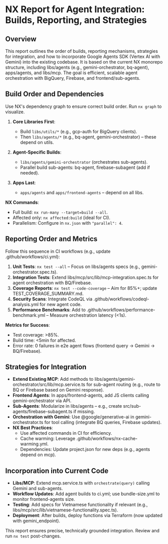 # NX Report for Agent Integration: Builds, Reporting, and Strategies

## Overview
This report outlines the order of builds, reporting mechanisms, strategies for integration, and how to incorporate Google Agents SDK (Vertex AI with Gemini) into the existing codebase. It is based on the current NX monorepo structure, including libs/agents (e.g., gemini-orchestrator, bq-agent), apps/agents, and libs/mcp. The goal is efficient, scalable agent orchestration with BigQuery, Firebase, and frontend/sub-agents.

## Build Order and Dependencies
Use NX's dependency graph to ensure correct build order. Run `nx graph` to visualize.

1. **Core Libraries First**:
   - Build `libs/utils/*` (e.g., gcp-auth for BigQuery clients).
   - Then `libs/agents/*` (e.g., bq-agent, gemini-orchestrator) – these depend on utils.

2. **Agent-Specific Builds**:
   - `libs/agents/gemini-orchestrator` (orchestrates sub-agents).
   - Parallel build sub-agents: bq-agent, firebase-subagent (add if needed).

3. **Apps Last**:
   - `apps/agents` and `apps/frontend-agents` – depend on all libs.

**NX Commands**:
- Full build: `nx run-many --target=build --all`.
- Affected only: `nx affected:build` (ideal for CI).
- Parallelism: Configure in `nx.json` with `"parallel": 4`.

## Reporting Order and Metrics
Follow this sequence in CI workflows (e.g., update .github/workflows/ci.yml):

1. **Unit Tests**: `nx test --all` – Focus on libs/agents specs (e.g., gemini-orchestrator.spec.ts).
2. **Integration Tests**: Extend libs/mcp/src/lib/mcp-integration.spec.ts for agent orchestration with BQ/Firebase.
3. **Coverage Reports**: `nx test --code-coverage` – Aim for 85%+; update TEST_COVERAGE_SUMMARY.md.
4. **Security Scans**: Integrate CodeQL via .github/workflows/codeql-analysis.yml for new agent code.
5. **Performance Benchmarks**: Add to .github/workflows/performance-benchmark.yml – Measure orchestration latency (<1s).

**Metrics for Success**:
- Test coverage: >85%.
- Build time: <5min for affected.
- Error rate: 0 failures in e2e agent flows (frontend query → Gemini → BQ/Firebase).

## Strategies for Integration
- **Extend Existing MCP**: Add methods to libs/agents/gemini-orchestrator/src/lib/mcp.service.ts for sub-agent routing (e.g., route to BQ or Firebase based on Gemini response).
- **Frontend Agents**: In apps/frontend-agents, add JS clients calling gemini-orchestrator via API.
- **Sub-Agents**: Modularize in libs/agents – e.g., create src/sub-agents/firebase-subagent.ts if missing.
- **Orchestration with Gemini**: Use @google/generative-ai in gemini-orchestrator.ts for tool calling (integrate BQ queries, Firebase updates).
- **NX Best Practices**:
  - Use affected commands in CI for efficiency.
  - Cache warming: Leverage .github/workflows/nx-cache-warming.yml.
  - Dependencies: Update project.json for new deps (e.g., agents depend on mcp).

## Incorporation into Current Code
- **Libs/MCP**: Extend mcp.service.ts with `orchestrate(query)` calling Gemini and sub-agents.
- **Workflow Updates**: Add agent builds to ci.yml; use bundle-size.yml to monitor frontend-agents size.
- **Testing**: Add specs for Vietnamese functionality if relevant (e.g., libs/mcp/src/lib/vietnamese-functionality.spec.ts).
- **Deployment**: After builds, deploy functions via Terraform (now updated with gemini_endpoint).

This report ensures precise, technically grounded integration. Review and run `nx test` post-changes.
